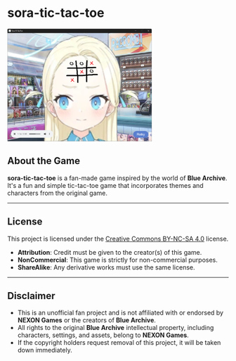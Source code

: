 # sora-tic-tac-toe

<img src="./preview.png" style="height: 256px;" />

## About the Game
**sora-tic-tac-toe** is a fan-made game inspired by the world of **Blue Archive**. It's a fun and simple tic-tac-toe game that incorporates themes and characters from the original game.

---

## License
This project is licensed under the [Creative Commons BY-NC-SA 4.0](https://creativecommons.org/licenses/by-nc-sa/4.0/) license.

- **Attribution**: Credit must be given to the creator(s) of this game.
- **NonCommercial**: This game is strictly for non-commercial purposes.
- **ShareAlike**: Any derivative works must use the same license.

---

## Disclaimer
- This is an unofficial fan project and is not affiliated with or endorsed by **NEXON Games** or the creators of **Blue Archive**.
- All rights to the original **Blue Archive** intellectual property, including characters, settings, and assets, belong to **NEXON Games**.
- If the copyright holders request removal of this project, it will be taken down immediately.
